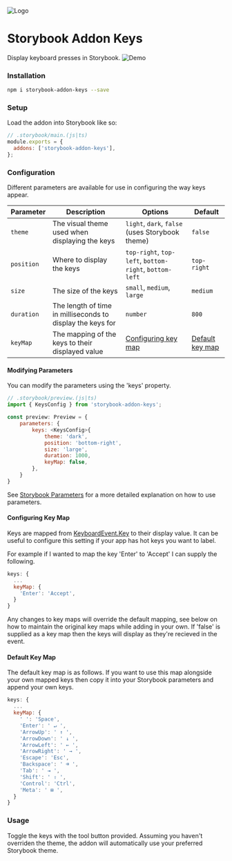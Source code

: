 ![Logo](https://github.com/sebheron/storybook-addon-keys/assets/6990718/d6eb84f7-edd3-4019-818c-2c56aeebf359)

# Storybook Addon Keys
Display keyboard presses in Storybook.
![Demo](https://github.com/sebheron/storybook-addon-keys/assets/6990718/04112b10-3b7a-4346-8fe8-1708832983e4)

### Installation
```bash
npm i storybook-addon-keys --save
```

### Setup
Load the addon into Storybook like so:
```javascript
// .storybook/main.(js|ts)
module.exports = {
  addons: ['storybook-addon-keys'],
};
```

### Configuration
Different parameters are available for use in configuring the way keys appear.

| Parameter | Description | Options | Default |
| --------- | ----------- | ------- | ------- |
| `theme`     | The visual theme used when displaying the keys | `light`, `dark`, `false` (uses Storybook theme) | `false`  |
| `position` | Where to display the keys | `top-right`, `top-left`, `bottom-right`, `bottom-left`| `top-right` |
| `size` | The size of the keys | `small`, `medium`, `large` | `medium` |
| `duration` | The length of time in milliseconds to display the keys for | `number` | `800` |
| `keyMap` | The mapping of the keys to their displayed value | [Configuring key map](#configuring-key-map) | [Default key map](#default-key-map) |

#### Modifying Parameters
You can modify the parameters using the 'keys' property.
```javascript
// .storybook/preview.(js|ts)
import { KeysConfig } from 'storybook-addon-keys';

const preview: Preview = {
    parameters: {
        keys: <KeysConfig>{
            theme: 'dark',
            position: 'bottom-right',
            size: 'large',
            duration: 1000,
            keyMap: false,
        },
    }
}
```

See [Storybook Parameters](https://storybook.js.org/docs/react/writing-stories/parameters) for a more detailed explanation on how to use parameters.

#### Configuring Key Map
Keys are mapped from [KeyboardEvent.Key](https://developer.mozilla.org/en-US/docs/Web/API/KeyboardEvent/key) to their display value. It can be useful to configure this setting if your app has hot keys you want to label.

For example if I wanted to map the key 'Enter' to 'Accept' I can supply the following.

```javascript
keys: {
  ...
  keyMap: {
    'Enter': 'Accept',
  }
}
```

Any changes to key maps will override the default mapping, see below on how to maintain the original key maps while adding in your own. If 'false' is supplied as a key map then the keys will display as they're recieved in the event.

#### Default Key Map
The default key map is as follows. If you want to use this map alongside your own mapped keys then copy it into your Storybook parameters and append your own keys.
```javascript
keys: {
  ...
  keyMap: {
    ' ': 'Space',
    'Enter': ' ↵ ',
    'ArrowUp': ' ↑ ',
    'ArrowDown': ' ↓ ',
    'ArrowLeft': ' ← ',
    'ArrowRight': ' → ',
    'Escape': 'Esc',
    'Backspace': ' ⌫ ',
    'Tab': ' ⇥ ',
    'Shift': ' ⇧ ',
    'Control': 'Ctrl',
    'Meta': ' ⊞ ',
  }
}
```

### Usage
Toggle the keys with the tool button provided. Assuming you haven't overriden the theme, the addon will automatically use your preferred Storybook theme.
